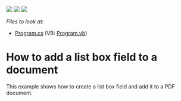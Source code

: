 <!-- default badges list -->
![](https://img.shields.io/endpoint?url=https://codecentral.devexpress.com/api/v1/VersionRange/128595280/17.1.3%2B)
[![](https://img.shields.io/badge/Open_in_DevExpress_Support_Center-FF7200?style=flat-square&logo=DevExpress&logoColor=white)](https://supportcenter.devexpress.com/ticket/details/T494219)
[![](https://img.shields.io/badge/📖_How_to_use_DevExpress_Examples-e9f6fc?style=flat-square)](https://docs.devexpress.com/GeneralInformation/403183)
<!-- default badges end -->
<!-- default file list -->
*Files to look at*:

* [Program.cs](./CS/AddListBoxField/Program.cs) (VB: [Program.vb](./VB/AddListBoxField/Program.vb))
<!-- default file list end -->
# How to add a list box field to a document


This example shows how to create a list box field and add it to a PDF document.

<br/>


